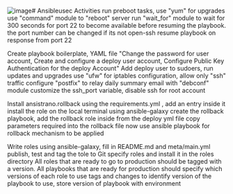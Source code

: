 ![image](https://github.com/deepraj24/Ansibleusecasees/assets/87631681/34264e03-2ff4-4651-b599-8b153fa6d06d)# Ansibleusec
Activities
run preboot tasks, use "yum" for upgrades
use "command" module to "reboot" server
run "wait_for" module to wait for 300 seconds for port 22 to become available before resuming the playbook. the port number can be changed if its not open-ssh
resume playbook on response from port 22

Create playbook boilerplate, YAML file
"Change the password for user account, Create and configure a deploy user account,
Configure Public Key Authentication for the deploy Account"
Add deploy user to sudoers, run updates and upgrades
use "ufw" for iptables configuration, allow only "ssh" traffic
configure "postfix" to relay daily summary email with "debconf" module
customize the ssh_port variable, disable ssh for root account

Install ansistrano.rollback using the requirements.yml , add an entry inside it
install the role on the local terminal using ansible-galaxy
create the rollback playbook, add the rollback role inside
from the deploy yml file copy parameters required into the rollback file
now use ansible playbook for rollback mechanism to be applied

Write roles using ansible-galaxy, fill in README.md and meta/main.yml
publish, test and tag the tole to Git
specify roles and install it in the roles directory
All roles that are ready to go to production should be tagged with a version. All playbooks that are ready for production should specify which versions of each role to use
tags and changes to identify version of the playbook to use, store version of playbook with environment




